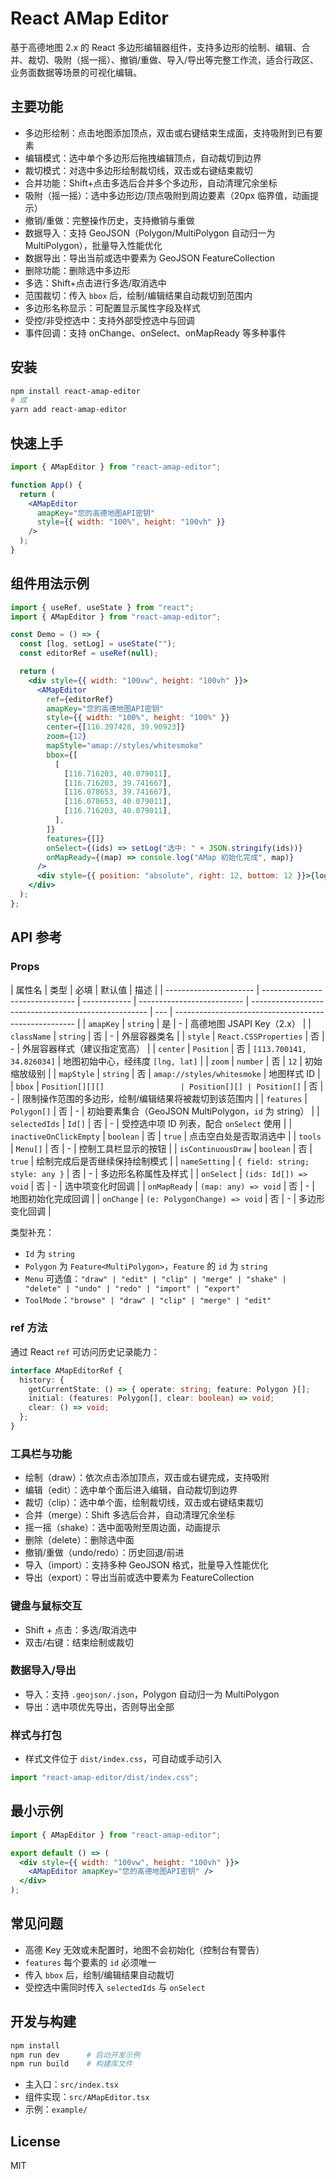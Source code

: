 # React AMap Editor

基于高德地图 2.x 的 React 多边形编辑器组件，支持多边形的绘制、编辑、合并、裁切、吸附（摇一摇）、撤销/重做、导入/导出等完整工作流，适合行政区、业务面数据等场景的可视化编辑。

## 主要功能

- 多边形绘制：点击地图添加顶点，双击或右键结束生成面，支持吸附到已有要素
- 编辑模式：选中单个多边形后拖拽编辑顶点，自动裁切到边界
- 裁切模式：对选中多边形绘制裁切线，双击或右键结束裁切
- 合并功能：Shift+点击多选后合并多个多边形，自动清理冗余坐标
- 吸附（摇一摇）：选中多边形边/顶点吸附到周边要素（20px 临界值，动画提示）
- 撤销/重做：完整操作历史，支持撤销与重做
- 数据导入：支持 GeoJSON（Polygon/MultiPolygon 自动归一为 MultiPolygon），批量导入性能优化
- 数据导出：导出当前或选中要素为 GeoJSON FeatureCollection
- 删除功能：删除选中多边形
- 多选：Shift+点击进行多选/取消选中
- 范围裁切：传入 `bbox` 后，绘制/编辑结果自动裁切到范围内
- 多边形名称显示：可配置显示属性字段及样式
- 受控/非受控选中：支持外部受控选中与回调
- 事件回调：支持 onChange、onSelect、onMapReady 等多种事件

## 安装

```bash
npm install react-amap-editor
# 或
yarn add react-amap-editor
```

## 快速上手

```jsx
import { AMapEditor } from "react-amap-editor";

function App() {
  return (
    <AMapEditor
      amapKey="您的高德地图API密钥"
      style={{ width: "100%", height: "100vh" }}
    />
  );
}
```

## 组件用法示例

```jsx
import { useRef, useState } from "react";
import { AMapEditor } from "react-amap-editor";

const Demo = () => {
  const [log, setLog] = useState("");
  const editorRef = useRef(null);

  return (
    <div style={{ width: "100vw", height: "100vh" }}>
      <AMapEditor
        ref={editorRef}
        amapKey="您的高德地图API密钥"
        style={{ width: "100%", height: "100%" }}
        center={[116.397428, 39.90923]}
        zoom={12}
        mapStyle="amap://styles/whitesmoke"
        bbox={[
          [
            [116.716203, 40.079011],
            [116.716203, 39.741667],
            [116.078653, 39.741667],
            [116.078653, 40.079011],
            [116.716203, 40.079011],
          ],
        ]}
        features={[]}
        onSelect={(ids) => setLog("选中: " + JSON.stringify(ids))}
        onMapReady={(map) => console.log("AMap 初始化完成", map)}
      />
      <div style={{ position: "absolute", right: 12, bottom: 12 }}>{log}</div>
    </div>
  );
};
```

## API 参考

### Props

| 属性名                 | 类型                            | 必填         | 默认值                     | 描述                                                 |
| ---------------------- | ------------------------------- | ------------ | -------------------------- | ---------------------------------------------------- | --- | ----------------------------------------------------- |
| `amapKey`              | `string`                        | 是           | -                          | 高德地图 JSAPI Key（2.x）                            |
| `className`            | `string`                        | 否           | -                          | 外层容器类名                                         |
| `style`                | `React.CSSProperties`           | 否           | -                          | 外层容器样式（建议指定宽高）                         |
| `center`               | `Position`                      | 否           | `[113.700141, 34.826034]`  | 地图初始中心，经纬度 `[lng, lat]`                    |
| `zoom`                 | `number`                        | 否           | `12`                       | 初始缩放级别                                         |
| `mapStyle`             | `string`                        | 否           | `amap://styles/whitesmoke` | 地图样式 ID                                          |
| `bbox`                 | `Position[][][]                 | Position[][] | Position[]`                | 否                                                   | -   | 限制操作范围的多边形，绘制/编辑结果将被裁切到该范围内 |
| `features`             | `Polygon[]`                     | 否           | -                          | 初始要素集合（GeoJSON MultiPolygon，`id` 为 string） |
| `selectedIds`          | `Id[]`                          | 否           | -                          | 受控选中项 ID 列表，配合 `onSelect` 使用             |
| `inactiveOnClickEmpty` | `boolean`                       | 否           | `true`                     | 点击空白处是否取消选中                               |
| `tools`                | `Menu[]`                        | 否           | -                          | 控制工具栏显示的按钮                                 |
| `isContinuousDraw`     | `boolean`                       | 否           | `true`                     | 绘制完成后是否继续保持绘制模式                       |
| `nameSetting`          | `{ field: string; style: any }` | 否           | -                          | 多边形名称属性及样式                                 |
| `onSelect`             | `(ids: Id[]) => void`           | 否           | -                          | 选中项变化时回调                                     |
| `onMapReady`           | `(map: any) => void`            | 否           | -                          | 地图初始化完成回调                                   |
| `onChange`             | `(e: PolygonChange) => void`    | 否           | -                          | 多边形变化回调                                       |

类型补充：

- `Id` 为 `string`
- `Polygon` 为 `Feature<MultiPolygon>`，`Feature` 的 `id` 为 `string`
- `Menu` 可选值：`"draw" | "edit" | "clip" | "merge" | "shake" | "delete" | "undo" | "redo" | "import" | "export"`
- `ToolMode`：`"browse" | "draw" | "clip" | "merge" | "edit"`

### ref 方法

通过 React `ref` 可访问历史记录能力：

```ts
interface AMapEditorRef {
  history: {
    getCurrentState: () => { operate: string; feature: Polygon }[];
    initial: (features: Polygon[], clear: boolean) => void;
    clear: () => void;
  };
}
```

### 工具栏与功能

- 绘制（draw）：依次点击添加顶点，双击或右键完成，支持吸附
- 编辑（edit）：选中单个面后进入编辑，自动裁切到边界
- 裁切（clip）：选中单个面，绘制裁切线，双击或右键结束裁切
- 合并（merge）：Shift 多选后合并，自动清理冗余坐标
- 摇一摇（shake）：选中面吸附至周边面，动画提示
- 删除（delete）：删除选中面
- 撤销/重做（undo/redo）：历史回退/前进
- 导入（import）：支持多种 GeoJSON 格式，批量导入性能优化
- 导出（export）：导出当前或选中要素为 FeatureCollection

### 键盘与鼠标交互

- Shift + 点击：多选/取消选中
- 双击/右键：结束绘制或裁切

### 数据导入/导出

- 导入：支持 `.geojson/.json`，Polygon 自动归一为 MultiPolygon
- 导出：选中项优先导出，否则导出全部

### 样式与打包

- 样式文件位于 `dist/index.css`，可自动或手动引入

```js
import "react-amap-editor/dist/index.css";
```

## 最小示例

```jsx
import { AMapEditor } from "react-amap-editor";

export default () => (
  <div style={{ width: "100vw", height: "100vh" }}>
    <AMapEditor amapKey="您的高德地图API密钥" />
  </div>
);
```

## 常见问题

- 高德 Key 无效或未配置时，地图不会初始化（控制台有警告）
- `features` 每个要素的 `id` 必须唯一
- 传入 `bbox` 后，绘制/编辑结果自动裁切
- 受控选中需同时传入 `selectedIds` 与 `onSelect`

## 开发与构建

```bash
npm install
npm run dev      # 启动开发示例
npm run build    # 构建库文件
```

- 主入口：`src/index.tsx`
- 组件实现：`src/AMapEditor.tsx`
- 示例：`example/`

## License

MIT
